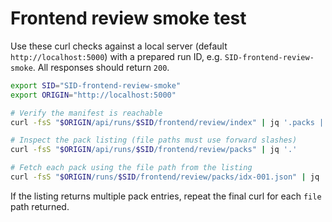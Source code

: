 # Frontend review smoke test

Use these curl checks against a local server (default `http://localhost:5000`) with a prepared run ID, e.g. `SID-frontend-review-smoke`. All responses should return `200`.

```bash
export SID="SID-frontend-review-smoke"
export ORIGIN="http://localhost:5000"

# Verify the manifest is reachable
curl -fsS "$ORIGIN/api/runs/$SID/frontend/review/index" | jq '.packs | length'

# Inspect the pack listing (file paths must use forward slashes)
curl -fsS "$ORIGIN/api/runs/$SID/frontend/review/packs" | jq '.'

# Fetch each pack using the file path from the listing
curl -fsS "$ORIGIN/runs/$SID/frontend/review/packs/idx-001.json" | jq '.'
```

If the listing returns multiple pack entries, repeat the final curl for each `file` path returned.

